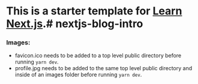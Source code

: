 # This is a starter template for [Learn Next.js](https://nextjs.org/learn).# nextjs-blog-intro


### Images: 
- favicon.ico needs to be added to a top level public directory before running `yarn dev`.
- profile.jpg needs to be added to the same top level public directory and inside of an images folder before running `yarn dev`. 
